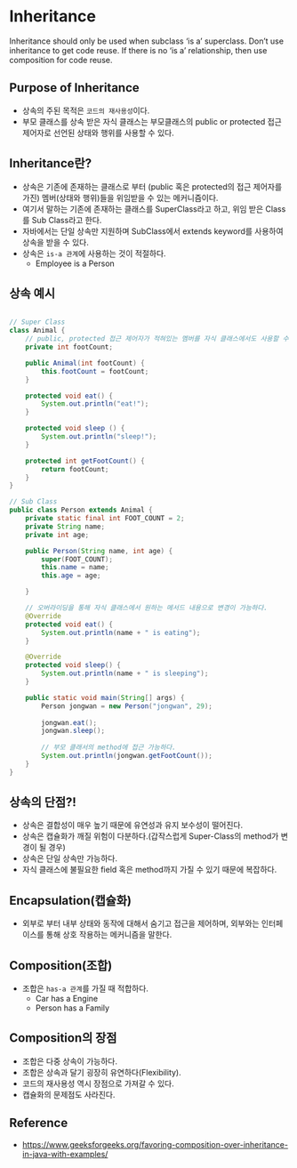 # Inheritance

Inheritance should only be used when subclass ‘is a’ superclass. Don’t use inheritance to get code reuse. If there is no ‘is a’ relationship, then use composition for code reuse.

## Purpose of Inheritance

* 상속의 주된 목적은 `코드의 재사용성`이다.
* 부모 클래스를 상속 받은 자식 클래스는 부모클래스의 public or protected 접근 제어자로 선언된 상태와 행위를 사용할 수 있다.

## Inheritance란?
* 상속은 기존에 존재하는 클래스로 부터 (public 혹은 protected의 접근 제어자를 가진) 멤버(상태와 행위)들을 위임받을 수 있는 메커니즘이다.
* 여기서 말하는 기존에 존재하는 클래스를 SuperClass라고 하고, 위임 받은 Class를 Sub Class라고 한다.
* 자바에서는 단일 상속만 지원하며 SubClass에서 extends keyword를 사용하여 상속을 받을 수 있다.
* 상속은 `is-a 관계`에 사용하는 것이 적절하다.
  * Employee is a Person


## 상속 예시

```java

// Super Class
class Animal {
    // public, protected 접근 제어자가 적혀있는 멤버를 자식 클래스에서도 사용할 수 있다.
    private int footCount;

    public Animal(int footCount) {
        this.footCount = footCount;
    }

    protected void eat() {
        System.out.println("eat!");
    }

    protected void sleep () {
        System.out.println("sleep!");
    }

    protected int getFootCount() {
        return footCount;
    }
}

// Sub Class
public class Person extends Animal {
    private static final int FOOT_COUNT = 2;
    private String name;
    private int age;

    public Person(String name, int age) {
        super(FOOT_COUNT);
        this.name = name;
        this.age = age;

    }

    // 오버라이딩을 통해 자식 클래스에서 원하는 메서드 내용으로 변경이 가능하다.
    @Override
    protected void eat() {
        System.out.println(name + " is eating");
    }

    @Override
    protected void sleep() {
        System.out.println(name + " is sleeping");
    }

    public static void main(String[] args) {
        Person jongwan = new Person("jongwan", 29);
        
        jongwan.eat();
        jongwan.sleep();
        
        // 부모 클래서의 method에 접근 가능하다.
        System.out.println(jongwan.getFootCount());
    }
}

```

## 상속의 단점?!
* 상속은 결합성이 매우 높기 때문에 유연성과 유지 보수성이 떨어진다. 
* 상속은 캡슐화가 깨질 위험이 다분하다.(갑작스럽게 Super-Class의 method가 변경이 될 경우)
* 상속은 단일 상속만 가능하다.
* 자식 클래스에 불필요한 field 혹은 method까지 가질 수 있기 때문에 복잡하다.

## Encapsulation(캡슐화)
* 외부로 부터 내부 상태와 동작에 대해서 숨기고 접근을 제어하며, 외부와는 인터페이스를 통해 상호 작용하는 메커니즘을 말한다.  

## Composition(조합)
* 조합은 `has-a 관계`를 가질 때 적합하다.
  * Car has a Engine
  * Person has a Family


## Composition의 장점
* 조합은 다중 상속이 가능하다.
* 조합은 상속과 달기 굉장히 유연하다(Flexibility).
* 코드의 재사용성 역시 장점으로 가져갈 수 있다.
* 캡슐화의 문제점도 사라진다.



## Reference 
* https://www.geeksforgeeks.org/favoring-composition-over-inheritance-in-java-with-examples/